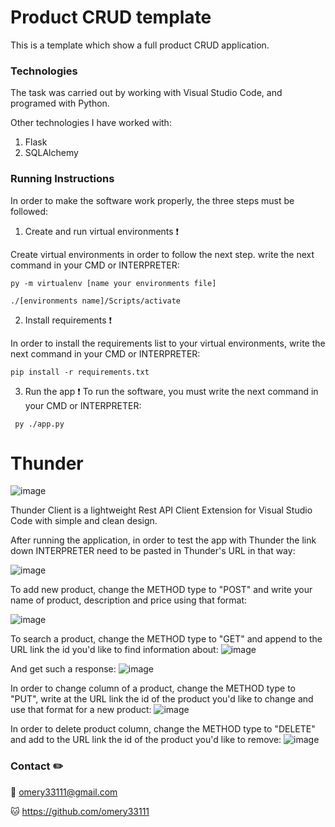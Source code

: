 # Product CRUD template

This is a template which show a full product CRUD application.


### Technologies

The task was carried out by working with Visual Studio Code, and programed with Python.

Other technologies I have worked with:
1. Flask
2. SQLAlchemy


### Running Instructions

In order to make the software work properly, the three steps must be followed:

1. Create and run virtual environments ❗️

Create virtual environments in order to follow the next step. write the next command in your CMD or INTERPRETER:
  ```
  py -m virtualenv [name your environments file]
  
  ./[environments name]/Scripts/activate
  ```

2. Install requirements ❗️

In order to install the requirements list to your virtual environments, write the next command in your CMD or INTERPRETER:
  ```
  pip install -r requirements.txt
  ```

3. Run the app ❗️
To run the software, you must write the next command in your CMD or INTERPRETER:
 ```
  py ./app.py
 ```
 
 
# Thunder
![image](https://user-images.githubusercontent.com/110463400/212853470-81cc1a73-cc7f-4ca1-bc23-fcfd923447fd.png)


Thunder Client is a lightweight Rest API Client Extension for Visual Studio Code with simple and clean design.

After running the application, in order to test the app with Thunder the link down INTERPRETER need to be pasted in Thunder's URL in that way:


![image](https://user-images.githubusercontent.com/110463400/212855775-d4c03c79-ea3c-4976-8213-c0106b0800ac.png)

To add new product, change the METHOD type to "POST" and write your name of product, description and price using that format:


![image](https://user-images.githubusercontent.com/110463400/212861617-c9d52774-c0f3-4ac3-a664-94120834b1e1.png)

To search a product, change the METHOD type to "GET" and append to the URL link the id you'd like to find information about:
![image](https://user-images.githubusercontent.com/110463400/212862082-92c17dc8-8d31-4aac-b829-a62e8e814ac0.png)

And get such a response:
![image](https://user-images.githubusercontent.com/110463400/212863275-bf26f36d-86ca-48e5-8963-7c01651056a5.png)

In order to change column of a product, change the METHOD type to "PUT", write at the URL link the id of the product you'd like to change and use that format for a new product:
![image](https://user-images.githubusercontent.com/110463400/212863342-ae72fa40-5ac2-4573-9758-fadbe45e35be.png)

In order to delete product column, change the METHOD type to "DELETE" and add to the URL link the id of the product you'd like to remove:
![image](https://user-images.githubusercontent.com/110463400/212863692-1a7d7d33-8ab3-4a06-94c5-efacf323a4da.png)



### Contact ✏️

📧 omery33111@gmail.com

🐱 https://github.com/omery33111
